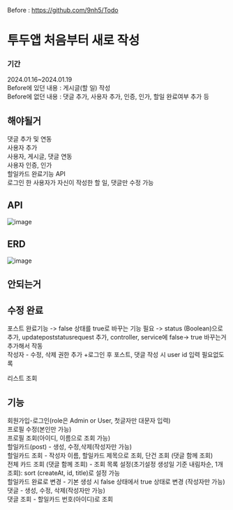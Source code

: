 Before :  https://github.com/9nh5/Todo

<h1>투두앱 처음부터 새로 작성</h1>

<h3>기간</h3>
2024.01.16~2024.01.19
<br>
Before에 있던 내용 : 게시글(할 일) 작성
<br>
Before에 없던 내용 : 댓글 추가, 사용자 추가, 인증, 인가, 할일 완료여부 추가 등

<h2>해야될거</h2>

댓글 추가 및 연동
<br>
사용자 추가
<br>
사용자, 게시글, 댓글 연동
<br>
사용자 인증, 인가
<br>
할일카드 완료기능 API
<br>
로그인 한 사용자가 자신이 작성한 할 일, 댓글만 수정 가능


<h2>API</h2>

![image](https://github.com/9nh5/TodoProject/assets/151013731/7a1c945f-518b-4834-b98c-4b363230b6b4)





<h2>ERD</h2>

![image](https://github.com/9nh5/TodoProject/assets/151013731/72552a0a-0fa7-43fe-9741-6173e2db853c)




 <h2>안되는거</h2>


<h2>수정 완료</h2>

포스트 완료기능 -> false 상태를 true로 바꾸는 기능 필요
 -> status (Boolean)으로 추가, updatepoststatusrequest 추가, controller, service에 false-> true 바꾸는거 추가해서 작동
<br>
작성자 - 수정, 삭제 권한 추가
+로그인 후 포스트, 댓글 작성 시 user id 입력 필요없도록

리스트 조회

<h2>기능</h2>
 회원가입-로그인(role은 Admin or User, 첫글자만 대문자 입력)
<br> 프로필 수정(본인만 가능)
<br> 프로필 조회(아이디, 이름으로 조회 가능)
<br> 할일카드(post) - 생성,  수정,삭제(작성자만 가능)
<br> 할일카드 조회 - 작성자 이름, 할일카드 제목으로 조회, 단건 조회 (댓글 함께 조회)
<br> 전체 카드 조회 (댓글 함께 조회) - 조회 목록 설정(초기설정 생성일 기준 내림차순, 1개 조회): sort (createAt, id, title)로 설정 가능
<br> 할일카드 완료로 변경 - 기본 생성 시 false 상태에서 true 상태로 변경 (작성자만 가능)
<br> 댓글 - 생성,   수정, 삭제(작성자만 가능)
<br> 댓글 조회 - 할일카드 번호(아이디)로 조회
